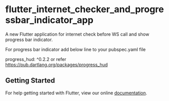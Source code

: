 # flutter_internet_checker_and_progressbar_indicator_app

A new Flutter application for internet check before WS call and show progress bar indicator.

For progress bar indicator add below line to your pubspec.yaml file

progress_hud: ^0.2.2 or refer https://pub.dartlang.org/packages/progress_hud

## Getting Started

For help getting started with Flutter, view our online
[documentation](https://flutter.io/).


